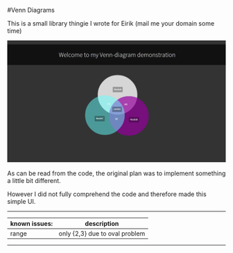 #Venn Diagrams

This is a small library thingie I wrote for Eirik (mail me your domain some time)

![Screenshot](screenshot.png)

As can be read from the code, the original plan was to implement something a little bit different.

However I did not fully comprehend the code and therefore made this simple UI.

--------------------------------------------------------------
| known issues: | description                                |
|---------------|--------------------------------------------|
| range         | only {2,3} due to oval problem             |
--------------------------------------------------------------